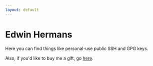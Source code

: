 ```yaml
---
layout: default
---
```


# Edwin Hermans

Here you can find things like personal-use public SSH and GPG keys.

Also, if you'd like to buy me a gift, go [here](https://www.thingstogetme.com/652156afb104).